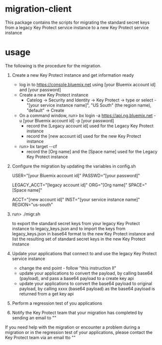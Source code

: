 # migration-client

This package contains the scripts for migrating the standard secret keys from a legacy Key Protect service instance to a new Key Protect service instance

# usage

The following is the procedure for the migration.

1. Create a new Key Protect instance and get information ready
 
   - log in to https://console.bluemix.net using [your Bluemix account id] and [your password]
   - Create a new Key Protect instance
     - Catelog -> Security and Identity -> Key Protect -> type or select - "[your service instance name]", "US South" (the region name), "default" -> Create
   - On a command window, run> bx login -a https://api.ng.bluemix.net -u [your Bluemix account id] -p [your password]
     - record the [Legacy account id] used for the Legacy Key Protect instance
     - record the [new account id] used for the new Key Protect instance
   - run> bx target --cf
     - record the [Org name] and the [Space name] used for the Legacy Key Protect instance

2. Configure the migration by updating the variables in config.sh 

     USER="[your Bluemix account id]"
     PASSWD="[your password]"

     LEGACY_ACCT="[legacy account id]"
     ORG="[Org name]"
     SPACE="[Space name]"

     ACCT="[new account id]"
     INST="[your service instance name]"
     REGION="us-south"

3. run> ./migr.sh

   to export the standard secret keys from your legacy Key Protect instance to legacy_keys.json
   and to import the keys from legacy_keys.json in base64 format to the new Key Protect instance
   and list the resulting set of standard secret keys in the new Key Protect instance

5. Update your applications that connect to and use the legacy Key Protect service instance 

   - change the end point - follow "this instruction II"
   - update your applications to convert the payload, by calling base64 (payload), and pass a base64 payload to a create key api 
   - update your applications to convert the base64 payload to original payload, by calling xxxx (base64 payload)  as the base64 payload is returned from a get key api

6. Perform a regression test of you applications

7. Notify the Key Protect team that your migration has completed by sending an email to ""

If you need help with the migration or encounter a problem during a migration or in the regression test of your applications, please contact the Key Protect team via an email tto ""

